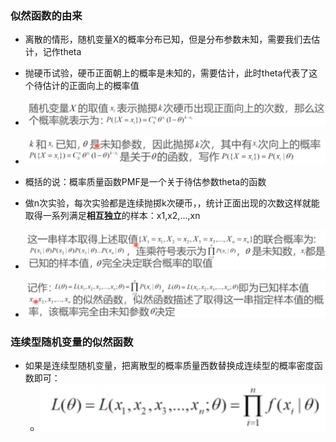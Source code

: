 ### 似然函数的由来

* 离散的情形，随机变量X的概率分布已知，但是分布参数未知，需要我们去估计，记作theta
* 抛硬币试验，硬币正面朝上的概率是未知的，需要估计，此时theta代表了这个待估计的正面向上的概率值

* ![image-20230409162314192](%E4%BC%BC%E7%84%B6%E5%87%BD%E6%95%B0%E7%9A%84%E7%94%B1%E6%9D%A5.assets/image-20230409162314192.png)
* ![image-20230409162320913](%E4%BC%BC%E7%84%B6%E5%87%BD%E6%95%B0%E7%9A%84%E7%94%B1%E6%9D%A5.assets/image-20230409162320913.png)

* 概括的说：概率质量函数PMF是一个关于待估参数theta的函数
* 做n次实验，每次实验都是连续抛掷k次硬币，，统计正面出现的次数这样就能取得一系列满足**相互独立**的样本：x1,x2,…,xn
* ![image-20230409162431002](%E4%BC%BC%E7%84%B6%E5%87%BD%E6%95%B0%E7%9A%84%E7%94%B1%E6%9D%A5.assets/image-20230409162431002.png)

* ![image-20230409162529596](%E4%BC%BC%E7%84%B6%E5%87%BD%E6%95%B0%E7%9A%84%E7%94%B1%E6%9D%A5.assets/image-20230409162529596.png)

### 连续型随机变量的似然函数

* 如果是连续型随机变量，把离散型的概率质量西数替换成连续型的概率密度函数即可：
  * ![image-20230409162645397](%E4%BC%BC%E7%84%B6%E5%87%BD%E6%95%B0%E7%9A%84%E7%94%B1%E6%9D%A5.assets/image-20230409162645397.png)

